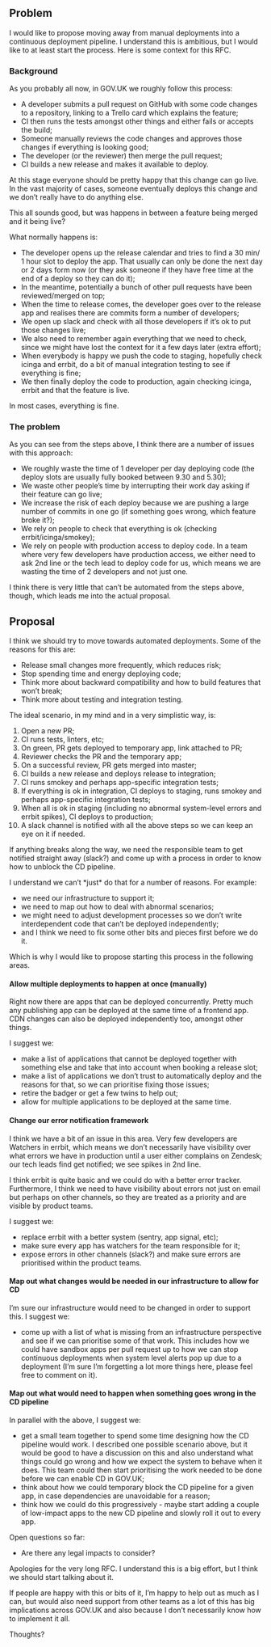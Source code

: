 ## Problem

I would like to propose moving away from manual deployments into a continuous deployment pipeline. I understand this is ambitious, but I would like to at least start the process. Here is some context for this RFC.

### **Background**

As you probably all now, in GOV.UK we roughly&nbsp;follow this process:

- A developer submits a pull request on GitHub with some code changes to a repository, linking to a Trello card which explains the feature;
- CI then runs the tests amongst other things and either fails or accepts the build;
- Someone manually reviews the code changes and approves those changes if everything is looking good;
- The developer (or the reviewer) then merge the pull request;
- CI builds a new release and makes it available&nbsp;to deploy.

At this stage everyone should be pretty happy that this change can go live. In the vast majority of cases, someone eventually deploys this change and we don’t really have to do anything else.

This all sounds good, but was happens in between a feature being merged and it being live?

What normally happens is:

- The developer opens up the release calendar and tries to find a 30 min/ 1 hour slot to deploy the app. That usually can only be done the next day or 2 days form&nbsp;now (or they ask someone if they have free time at the end of a deploy so they can do it);
- In the meantime, potentially&nbsp;a bunch of other pull requests have been reviewed/merged on top;
- When the time to release comes, the developer goes over to the release app and realises there are commits form a number of developers;
- We open up slack and check with all those developers if it’s ok to put those changes live;
- We also need to remember again everything that we need to check, since we might have lost the context for it a few days later (extra effort);
- When everybody is happy we push the code to staging, hopefully check icinga and errbit, do a bit of manual integration testing to see if everything is fine;
- We then finally deploy the code to production, again checking icinga, errbit and that the feature is live.

In most cases, everything is fine.&nbsp;

### **The problem**

As you can see from the steps above, I think there are a number of issues with this approach:

- We roughly waste the time of 1 developer per day deploying code (the deploy slots are usually fully booked between 9.30 and 5.30);
- We waste other people’s time by interrupting their work day asking if their feature can go live;
- We increase the risk of each deploy because we are pushing a large number of commits in one go (if something goes wrong, which feature broke it?);
- We rely on people to check that everything is ok (checking errbit/icinga/smokey);
- We rely on people with production access to deploy code. In a team where very few developers have production access, we either need to ask 2nd line or the tech lead to deploy code for us, which means we are wasting the time of 2 developers and not just one.

I think there is very little that can’t be automated from the steps above, though, which leads me into the actual&nbsp;proposal.&nbsp;

## Proposal

I think we should try to move towards automated deployments. Some of the reasons for this are:

- Release small changes more frequently, which reduces risk;
- Stop spending time and energy&nbsp;deploying code;
- Think more&nbsp;about&nbsp;backward compatibility and how to build features that won’t break;
- Think more about testing and integration testing.

The ideal scenario, in my mind and in a very simplistic way, is:

1. Open a new&nbsp;PR;
2. CI runs tests, linters, etc;
3. On green, PR gets deployed to temporary app, link attached to PR;
4. Reviewer checks the PR and the temporary app;
5. On a successful review,&nbsp;PR gets merged into master;
6. CI builds a new&nbsp;release and&nbsp;deploys release to integration;
7. CI runs smokey and perhaps app-specific integration tests;
8. If everything is ok in integration, CI deploys to staging, runs smokey and perhaps app-specific integration tests;
9. When all is ok in staging (including no abnormal system-level errors and errbit spikes), CI deploys to production;
10. A slack channel is notified with all the above steps so we can keep an eye on it if needed.

If anything breaks along the way, we need the responsible&nbsp;team to get notified straight away (slack?)&nbsp;and come up with a process in order to know how to unblock the CD pipeline.

I understand we can’t \*just\* do that for a number of reasons. For example:

- we need our infrastructure to support it;
- we need to map out how to deal with abnormal scenarios;
- we might need to adjust development processes so we don’t write interdependent code that can’t be deployed independently;
- and I think we need to fix some other bits and pieces first before we do it.

Which is why&nbsp;I would like to propose starting this process in the following areas.

#### **Allow multiple deployments to happen at once (manually)**

Right now there are apps that can be&nbsp;deployed&nbsp;concurrently. Pretty much any publishing app can be deployed at the same time of a frontend app. CDN changes can also be deployed independently too, amongst other things.

I suggest we:

- make a list of applications that cannot be deployed together with something else and take that into account when booking a release slot;
- make a list of applications we don’t trust to automatically deploy and the reasons for that, so we can prioritise fixing those issues;
- retire the badger or get a few twins to help out;
- allow for multiple applications to be deployed at the same time.

#### **Change our error notification framework**

I think we have a bit of an issue in this area. Very few developers are Watchers in errbit, which means we don’t necessarily have visibility over what errors we have in production until a user either complains on Zendesk; our tech leads find get notified; we see spikes in 2nd line.

I think errbit is quite basic and we could do with a better error tracker. Furthermore, I think we need to have visibility about errors not just on email but perhaps on other channels, so they are treated as a priority and are visible by product teams.

I suggest we:

- replace errbit with a better system (sentry, app signal, etc);
- make sure every app has watchers for the team responsible for it;
- expose errors in other channels (slack?) and make&nbsp;sure errors are prioritised within the product teams.

#### **Map out what changes would be needed in our infrastructure to allow for CD**

I’m sure our infrastructure would need to be changed in order to support this. I suggest we:

- come up with a list of&nbsp;what is missing from an infrastructure perspective and see if we can prioritise some of that work. This includes&nbsp;how we could have sandbox apps per pull request up to how we can stop continuous deployments when system level alerts pop up due to a deployment (I’m sure I’m forgetting a lot more things here, please feel free to comment on it).

#### **Map out what would need to happen when something goes wrong in the CD pipeline**

In parallel with the above, I suggest we:

- get a small team together to spend some time designing how the CD pipeline would work. I described one possible scenario above, but it would be good to have a discussion on this and also understand what things could go wrong and how we expect the system to behave when it does. This team could then start prioritising the work needed to be done before we can enable CD in GOV.UK;
- think about how we could temporary block the CD pipeline for a given app, in case dependencies are unavoidable for a reason;
- think how we could do this progressively - maybe start adding a couple of low-impact apps to the new CD pipeline and slowly roll it out to every app.

Open questions so far:

- Are there any legal impacts to consider?

Apologies for the very long RFC. I understand this is a big effort, but I think we should start talking about it.

If people are happy with this or bits of it, I’m happy to help out as much as I can, but would also need support from other teams as a lot of this has big implications across GOV.UK and also because I don’t necessarily know how to implement it all.

Thoughts?

